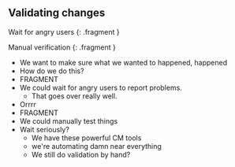 Validating changes
------------------

Wait for angry users
{: .fragment }

Manual verification
{: .fragment }

<aside class="notes">

  * We want to make sure what we wanted to happened, happened
  * How do we do this?
  * FRAGMENT
  * We could wait for angry users to report problems.
    * That goes over really well.
  * Orrrr
  * FRAGMENT
  * We could manually test things
  * Wait seriously?
    * We have these powerful CM tools
    * we're automating damn near everything
    * We still do validation by hand?

</aside>

<!--

So we need to make sure that what we wanted to happen, happened. How do we do
this?

FRAGMENT

We could just wait for angry users to report problems. That goes over really
well.

Orrrrr

FRAGMENT

We could manually test things.

Are we seriously doing this? We have these powerful configuration management
tools, we're automating damn near everything and we still do validation by hand?
Why don't we just bang rocks together?

-->

